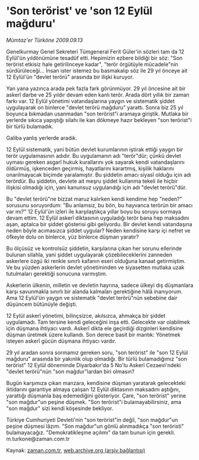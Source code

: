 # 'Son terörist' ve 'son 12 Eylül mağduru'

*Mümtaz'er Türköne 2009.09.13*

<tr><td class="metin" colspan="2" style="padding-top: 20px; padding-left: 5px; ">Genelkurmay Genel Sekreteri Tümgeneral Ferit Güler'in sözleri tam da 12 Eylül'ün yıldönümüne tesadüf etti. Hepimizin ezbere bildiği bir söz: "Son terörist etkisiz hale getirilinceye kadar", "terör örgütüyle mücadele"nin sürdürüleceği... İnsan ister istemez bu basmakalıp söz ile 29 yıl önceye ait 12 Eylül'ün "devlet terörü" arasında bir ilişki kuruyor.</td></tr><tr><td class="metin" colspan="2" style="padding-top: 20px; padding-left: 5px; "><p>Yan yana yazınca arada pek fazla fark görünmüyor. 29 yıl öncesine ait bir askerî darbe ve 25 yıldır devam eden kanlı terör. Arada dört yıllık bir zaman farkı var. 12 Eylül yönetimi vatandaşlarına yaygın ve sistematik şiddet uygulayarak on binlerce "devlet terörü mağduru" yarattı. Sonra biz 25 yıl boyunca bıkmadan usanmadan "son terörist"i aramaya giriştik. Mutlaka bir yerlerde sıkıca yapıştığı silahı ile kan dökmeye hazır bekleyen "son terörist"i bir türlü bulamadık.
<p>Galiba yanlış yerlerde aradık.
<p>12 Eylül sistematik, yani bütün devlet kurumlarının iştirak ettiği yaygın bir terör uygulamasının adıdır. Bu uygulamanın adı "terör"dür; çünkü devlet uyması gereken asgarî hukuk kurallarını yok sayarak kendi vatandaşlarını öldürmüş, işkenceden geçirmiş, hayatlarını karartmış, kişilik haklarını onarılmayacak biçimde yaralamıştır. Bu şiddetin amacı siyasî olduğu için adı terördür. Bu şiddetin, devlete ait meşru şiddet kullanma tekeli ile hiçbir ilişkisi olmadığı için, yani kanunsuz uygulandığı için adı "devlet terörü"dür.
<p>Bu "devlet terörü"ne bizzat maruz kalırken kendi kendime hep "neden?" sorusunu soruyordum: "Bu anlamsız, bu bön, bu hayvanca terörün bir amacı var mı?" 12 Eylül'ün izleri ile karşılaştıkça yıllar boyu bu soruyu sormaya devam ettim. 12 Eylül askerî diktasının uyguladığı terör bana hep maksadını aşan, aptalca bir şiddet gösterisi gibi geliyordu. Bir devlet kendi vatandaşına neden böyle acımasızca şiddet uygular? Neden kendisine karşı içi nefret ve öfkeyle dolu on binlerce, yüz binlerce düşman yaratır?
<p>Bu ölçüsüz ve kontrolsüz şiddetin, karşılarına çıkan her sorunu ellerinde bulunan silahla, yani şiddet uygulayarak çözebileceklerini zanneden askerlere özgü iki renkle sınırlı kafanın eseri olduğuna kanaat getirmiştim. Ve bu yüzden askerlerin devlet yönetiminden ve siyasetten mutlaka uzak tutulmaları gerektiği sonucuna varmıştım.
<p>Askerlerin ülkenin, milletin ve devletin hayrına, sadece ülkeyi dış düşmanlara karşı savunmakla sınırlı bir alanda kalmaları gerektiğine hâlâ inanıyorum. Ama 12 Eylül'ün yaygın ve sistematik "devlet terörü"nün sebebine dair düşüncem bütünüyle değişti.
<p>12 Eylül askerî yönetimi, bilinçsizce, akılsızca, ahmakça bir şiddet uygulamadı. Tam tersine kendi geleceğini inşa etti. Gelecekte var olabilmek için düşmana ihtiyacı vardı. Askerî dikta ele geçirdiği dizginleri kendisine düşman üretmek üzere kullandı. Son derece basit bir mantık: Yönetmek isteyen askerî gücün düşmana ihtiyacı vardır.
<p>29 yıl aradan sonra sormamız gereken soru, "son terörist" ile "son 12 Eylül mağduru" arasında bir yakınlık olup olmadığı. Bir türlü bulamadığımız "son terörist" 12 Eylül döneminde Diyarbakır'da 5 No'lu Askerî Cezaevi'ndeki "devlet terörü"nün "son mağdur"lardan biri olmasın?
<p>Bugün karşımıza çıkan manzara, kendisine düşman yaratarak gelecekteki iktidarını garantiye almaya çalışan 12 Eylül diktasının maksadını aştığını, yarattığı düşmanla baş edemediğini gösteriyor. Çare, "son terörist" yerine "son mağdur"un peşine düşmek. "Son terörist"i bulamayabilirsiniz, ama "son mağdur" sizi kendi köşesinde bekliyor.
<p>Türkiye Cumhuriyeti Devleti'nin "son terörist"in değil, "son mağdur"un peşine düşmesi lâzım. "Son mağdur"un gönlü alınmadıkça "son teröristi" bulamayacağız. "Demokratikleşme açılımı" da tam bunun için gerekli. m.turkone@zaman.com.tr <br/></p></p></p></p></p></p></p></p></p></p></td></tr>

Kaynak: [zaman.com.tr](http://zaman.com.tr/yazar.do?yazino=891658), [web.archive.org (arşiv bağlantısı)](http://web.archive.org/web/20100112141132/http://www.zaman.com.tr:80/yazar.do?yazino=891658)
